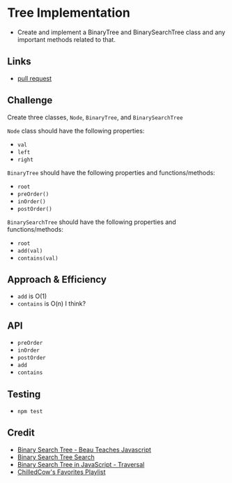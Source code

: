 # Tree Implementation
    
- Create and implement a BinaryTree and BinarySearchTree class and any important methods related to that.
    
## Links
    
- [pull request]()
    
## Challenge
    
Create three classes, `Node`, `BinaryTree`, and `BinarySearchTree`

`Node` class should have the following properties:
* `val`
* `left`
* `right`

`BinaryTree` should have the following properties and functions/methods:
* `root`
* `preOrder()`
* `inOrder()`
* `postOrder()`

`BinarySearchTree` should have the following properties and functions/methods:
* `root`
* `add(val)`
* `contains(val)`
    
## Approach & Efficiency
    
- `add` is O(1)
- `contains` is O(n) I think?
    
## API
    
- `preOrder`
- `inOrder`
- `postOrder`
- `add`
- `contains`
    
## Testing
    
- `npm test`

## Credit
- [Binary Search Tree - Beau Teaches Javascript](https://www.youtube.com/watch?v=5cU1ILGy6dM)
- [Binary Search Tree Search](https://www.youtube.com/watch?v=zm83jPHZ-jA&list=PLrmLmBdmIlpv_jNDXtJGYTPNQ2L1gdHxu&index=3&t=0s)
- [Binary Search Tree in JavaScript - Traversal](https://www.youtube.com/watch?v=dbK1rKyLsBA)
- [ChilledCow's Favorites Playlist](https://open.spotify.com/playlist/31FWVQBp3WQydWLNhO0ACi)